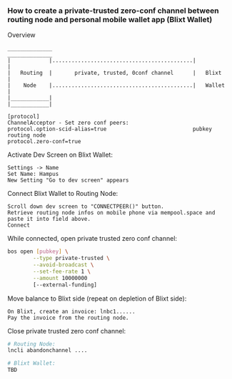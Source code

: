 ### How to create a private-trusted zero-conf channel between routing node and personal mobile wallet app (Blixt Wallet)

Overview
```
______________                                            ______________
|            |............................................|            |
|   Routing  |       private, trusted, 0conf channel      |   Blixt    |
|    Node    |............................................|   Wallet   |
|____________|                                            |____________|

[protocol]                                                ChannelAcceptor - Set zero conf peers:
protocol.option-scid-alias=true                           pubkey routing node
protocol.zero-conf=true
```

Activate Dev Screen on Blixt Wallet:
```
Settings -> Name
Set Name: Hampus
New Setting "Go to dev screen" appears
```

Connect Blixt Wallet to Routing Node:
```
Scroll down dev screen to "CONNECTPEER()" button.
Retrieve routing node infos on mobile phone via mempool.space and paste it into field above.
Connect
```

While connected, open private trusted zero conf channel:
```bash
bos open [pubkey] \
        --type private-trusted \
        --avoid-broadcast \
        --set-fee-rate 1 \
        --amount 10000000
        [--external-funding]
```

Move balance to Blixt side (repeat on depletion of Blixt side):
```
On Blixt, create an invoice: lnbc1......
Pay the invoice from the routing node. 
```

Close private trusted zero conf channel:
```bash
# Routing Node:
lncli abandonchannel ....

# Blixt Wallet:
TBD
```

